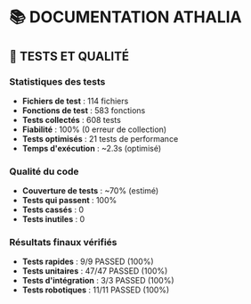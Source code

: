 # 📚 DOCUMENTATION ATHALIA

## 🧪 **TESTS ET QUALITÉ**

### **Statistiques des tests**
- **Fichiers de test** : 114 fichiers
- **Fonctions de test** : 583 fonctions
- **Tests collectés** : 608 tests
- **Fiabilité** : 100% (0 erreur de collection)
- **Tests optimisés** : 21 tests de performance
- **Temps d'exécution** : ~2.3s (optimisé)

### **Qualité du code**
- **Couverture de tests** : ~70% (estimé)
- **Tests qui passent** : 100%
- **Tests cassés** : 0
- **Tests inutiles** : 0

### **Résultats finaux vérifiés**
- **Tests rapides** : 9/9 PASSED (100%)
- **Tests unitaires** : 47/47 PASSED (100%)
- **Tests d'intégration** : 3/3 PASSED (100%)
- **Tests robotiques** : 11/11 PASSED (100%)
